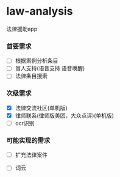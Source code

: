 # law-analysis

法律援助app

### 首要需求

- [ ] 根据案例分析条目
- [ ] 盲人支持(语音支持 语音唤醒)
- [ ] 法律条目搜索

### 次级需求

- [x] 法律交流社区(单机版)
- [x] 律师联系(律师版美团，大众点评)(单机版)
- [ ] ocr识别

### 可能实现的需求

- [ ] 扩充法律案件
- [ ] 词云



